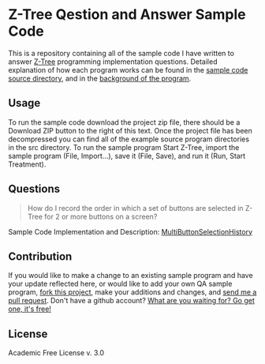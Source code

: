 Z-Tree Qestion and Answer Sample Code
======================================
This is a repository containing all of the sample code I have written to answer
[Z-Tree](http://www.iew.uzh.ch/ztree/index.php) programming implementation questions. Detailed explanation of how each program works can
be found in the [sample code source directory](https://github.com/aaruff/ZTreeQuestionAnswer/blob/master/src/MultiButtonSelectionHistory), 
and in the [background of the program](https://github.com/aaruff/ZTreeQuestionAnswer/blob/master/src/MultiButtonSelectionHistory/MultiButtonSelectionHistory.txt#L58-159).

Usage
-----------------------
To run the sample code download the project zip file, there should be a Download ZIP button
to the right of this text. Once the project file has been decompressed you can find all of
the example source program directories in the src directory. To run the sample program 
Start Z-Tree, import the sample program (File, Import...), save it (File, Save), and run it (Run, Start Treatment).

Questions
---------
> How do I record the order in which a set of buttons are selected in Z-Tree for 2 or more buttons on a screen? 

Sample Code Implementation and Description: [MultiButtonSelectionHistory](https://github.com/aaruff/ZTreeQuestionAnswer/blob/master/src/MultiButtonSelectionHistory)

Contribution
------------
If you would like to make a change to an existing sample program and have your update 
reflected here, or would like to add your own QA sample program, [fork this project](https://help.github.com/articles/fork-a-repo/),
make your additions and changes, and [send me a pull request](https://help.github.com/articles/using-pull-requests/).
Don't have a github account? [What are you waiting for? Go get one, it's free!](https://github.com/join)

License
-------
Academic Free License v. 3.0

